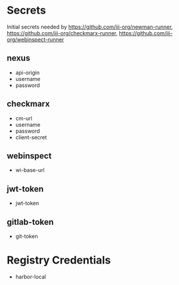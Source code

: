 # Secrets
Initial secrets needed by https://github.com/iii-org/newman-runner, https://github.com/iii-org/checkmarx-runner, https://github.com/iii-org/webinspect-runner

## nexus
- api-origin
- username
- password

## checkmarx
- cm-url
- username
- password
- client-secret

## webinspect
- wi-base-url

## jwt-token
- jwt-token

## gitlab-token
- git-token

# Registry Credentials
- harbor-local
